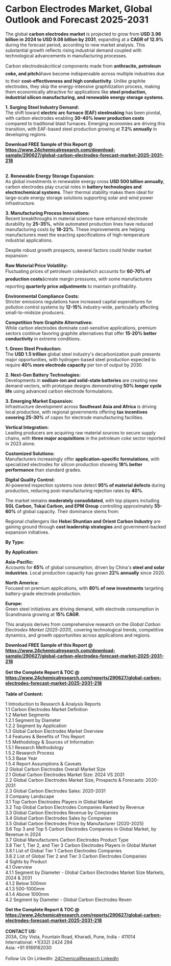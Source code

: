 <h1>Carbon Electrodes Market, Global Outlook and Forecast 2025-2031</h1><p>The global <strong>carbon electrodes market</strong> is projected to grow from <strong>USD 3.96 billion in 2024 to USD 9.08 billion by 2031</strong>, expanding at a <strong>CAGR of 12.9%</strong> during the forecast period, according to new market analysis. This substantial growth reflects rising industrial demand coupled with technological advancements in manufacturing processes.</p><p>Carbon electrodesâcritical components made from <strong>anthracite, petroleum coke, and pitch</strong>âhave become indispensable across multiple industries due to their <strong>cost-effectiveness and high conductivity</strong>. Unlike graphite electrodes, they skip the energy-intensive graphitization process, making them economically attractive for applications like <strong>steel production, industrial silicon manufacturing, and renewable energy storage systems</strong>.</p><p><strong>1. Surging Steel Industry Demand:</strong><br>
The shift toward <strong>electric arc furnace (EAF) steelmaking</strong> has been pivotal, with carbon electrodes enabling <strong>30-40% lower production costs</strong> compared to traditional blast furnaces. Emerging economies are driving this transition, with EAF-based steel production growing at <strong>7.2% annually</strong> in developing regions.</p><div><b>Download FREE Sample of this Report @ 
            <a href="https://www.24chemicalresearch.com/download-sample/290627/global-carbon-electrodes-forecast-market-2025-2031-218">
            https://www.24chemicalresearch.com/download-sample/290627/global-carbon-electrodes-forecast-market-2025-2031-218</a></b></div><br><p><strong>2. Renewable Energy Storage Expansion:</strong><br>
As global investments in renewable energy cross <strong>USD 500 billion annually</strong>, carbon electrodes play crucial roles in <strong>battery technologies and electrochemical systems</strong>. Their thermal stability makes them ideal for large-scale energy storage solutions supporting solar and wind power infrastructure.</p><p><strong>3. Manufacturing Process Innovations:</strong><br>
Recent breakthroughs in material science have enhanced electrode durability by <strong>25-35%</strong>, while automated production lines have reduced manufacturing costs by <strong>18-22%</strong>. These improvements are helping manufacturers meet the exacting specifications of high-temperature industrial applications.</p><p>Despite robust growth prospects, several factors could hinder market expansion:</p><p><strong>Raw Material Price Volatility:</strong><br>
    Fluctuating prices of petroleum cokeâwhich accounts for <strong>60-70% of production costs</strong>âcreate margin pressures, with some manufacturers reporting <strong>quarterly price adjustments</strong> to maintain profitability.</p><p><strong>Environmental Compliance Costs:</strong><br>
    Stricter emissions regulations have increased capital expenditures for pollution control systems by <strong>12-15%</strong> industry-wide, particularly affecting small-to-midsize producers.</p><p><strong>Competition from Graphite Alternatives:</strong><br>
    While carbon electrodes dominate cost-sensitive applications, premium sectors continue favoring graphite alternatives that offer <strong>15-20% better conductivity</strong> in extreme conditions.</p><p><strong>1. Green Steel Production:</strong><br>
The <strong>USD 1.5 trillion</strong> global steel industry's decarbonization push presents major opportunities, with hydrogen-based steel production expected to require <strong>40% more electrode capacity</strong> per ton of output by 2030.</p><p><strong>2. Next-Gen Battery Technologies:</strong><br>
Developments in <strong>sodium-ion and solid-state batteries</strong> are creating new demand vectors, with prototype designs demonstrating <strong>50% longer cycle life</strong> using advanced carbon electrode formulations.</p><p><strong>3. Emerging Market Expansion:</strong><br>
Infrastructure development across <strong>Southeast Asia and Africa</strong> is driving local production, with regional governments offering <strong>tax incentives covering 25-30%</strong> of capex for electrode manufacturing facilities.</p><p><strong>Vertical Integration:</strong><br>
    Leading producers are acquiring raw material sources to secure supply chains, with <strong>three major acquisitions</strong> in the petroleum coke sector reported in 2023 alone.</p><p><strong>Customized Solutions:</strong><br>
    Manufacturers increasingly offer <strong>application-specific formulations</strong>, with specialized electrodes for silicon production showing <strong>18% better performance</strong> than standard grades.</p><p><strong>Digital Quality Control:</strong><br>
    AI-powered inspection systems now detect <strong>95% of material defects</strong> during production, reducing post-manufacturing rejection rates by <strong>40%</strong>.</p><p>The market remains <strong>moderately consolidated</strong>, with top players including <strong>SGL Carbon, Tokai Carbon, and EPM Group</strong> controlling approximately <strong>55-60%</strong> of global capacity. Their dominance stems from:</p><p>Regional challengers like <strong>Hebei Shuntian and Orient Carbon Industry</strong> are gaining ground through <strong>cost leadership strategies</strong> and government-backed expansion initiatives.</p><p><strong>By Type:</strong></p><p><strong>By Application:</strong></p><p><strong>Asia-Pacific:</strong><br>
    Accounts for <strong>65%</strong> of global consumption, driven by China's <strong>steel and solar industries</strong>. Local production capacity has grown <strong>22% annually</strong> since 2020.</p><p><strong>North America:</strong><br>
    Focused on premium applications, with <strong>80% of new investments</strong> targeting battery-grade electrode production.</p><p><strong>Europe:</strong><br>
    Green steel initiatives are driving demand, with electrode consumption in Scandinavia growing at <strong>15% CAGR</strong>.</p><p>This analysis derives from comprehensive research on the <em>Global Carbon Electrodes Market (2025-2031)</em>, covering technological trends, competitive dynamics, and growth opportunities across applications and regions.</p><div><b>Download FREE Sample of this Report @ 
            <a href="https://www.24chemicalresearch.com/download-sample/290627/global-carbon-electrodes-forecast-market-2025-2031-218">
            https://www.24chemicalresearch.com/download-sample/290627/global-carbon-electrodes-forecast-market-2025-2031-218</a></b></div><br><div><b>Get the Complete Report & TOC @ 
            <a href="https://www.24chemicalresearch.com/reports/290627/global-carbon-electrodes-forecast-market-2025-2031-218">
            https://www.24chemicalresearch.com/reports/290627/global-carbon-electrodes-forecast-market-2025-2031-218</a></b></div><br>
            <b>Table of Content:</b><p>1 Introduction to Research & Analysis Reports<br />
 1.1 Carbon Electrodes Market Definition<br />
 1.2 Market Segments<br />
 1.2.1 Segment by Diameter<br />
 1.2.2 Segment by Application<br />
 1.3 Global Carbon Electrodes Market Overview<br />
 1.4 Features & Benefits of This Report<br />
 1.5 Methodology & Sources of Information<br />
 1.5.1 Research Methodology<br />
 1.5.2 Research Process<br />
 1.5.3 Base Year<br />
 1.5.4 Report Assumptions & Caveats<br />
2 Global Carbon Electrodes Overall Market Size<br />
 2.1 Global Carbon Electrodes Market Size: 2024 VS 2031<br />
 2.2 Global Carbon Electrodes Market Size, Prospects & Forecasts: 2020-2031<br />
 2.3 Global Carbon Electrodes Sales: 2020-2031<br />
3 Company Landscape<br />
 3.1 Top Carbon Electrodes Players in Global Market<br />
 3.2 Top Global Carbon Electrodes Companies Ranked by Revenue<br />
 3.3 Global Carbon Electrodes Revenue by Companies<br />
 3.4 Global Carbon Electrodes Sales by Companies<br />
 3.5 Global Carbon Electrodes Price by Manufacturer (2020-2025)<br />
 3.6 Top 3 and Top 5 Carbon Electrodes Companies in Global Market, by Revenue in 2024<br />
 3.7 Global Manufacturers Carbon Electrodes Product Type<br />
 3.8 Tier 1, Tier 2, and Tier 3 Carbon Electrodes Players in Global Market<br />
 3.8.1 List of Global Tier 1 Carbon Electrodes Companies<br />
 3.8.2 List of Global Tier 2 and Tier 3 Carbon Electrodes Companies<br />
4 Sights by Product<br />
 4.1 Overview<br />
 4.1.1 Segment by Diameter - Global Carbon Electrodes Market Size Markets, 2024 & 2031<br />
 4.1.2 Below 500mm<br />
 4.1.3 500-1000mm<br />
 4.1.4 Above 1000mm<br />
 4.2 Segment by Diameter - Global Carbon Electrodes Reven</p><div><b>Get the Complete Report & TOC @ 
            <a href="https://www.24chemicalresearch.com/reports/290627/global-carbon-electrodes-forecast-market-2025-2031-218">
            https://www.24chemicalresearch.com/reports/290627/global-carbon-electrodes-forecast-market-2025-2031-218</a></b></div><br><b>CONTACT US:</b><br>
            203A, City Vista, Fountain Road, Kharadi, Pune, India - 411014<br>
            International: +1(332) 2424 294<br>
            Asia: +91 9169162030 <br><br>
            Follow Us On LinkedIn: <a href="https://www.linkedin.com/company/24chemicalresearch/">24ChemicalResearch LinkedIn</a>